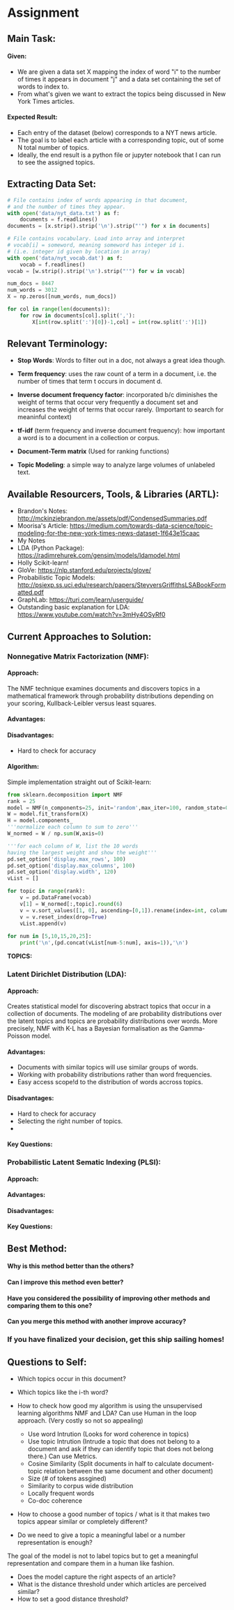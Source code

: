 # Assignment

## Main Task:
#### Given:
* We are given a data set X mapping the index of word "i" to the number of times it appears in document "j" and a data set containing the set of words to index to.
*  From what's given we  want to extract the topics being discussed in New York Times articles. 

#### Expected Result:
*  Each entry of the dataset (below) corresponds to a NYT news article. 
*  The goal is to label each article with a corresponding topic, out of some N total number of topics. 
*  Ideally, the end result is a python file or jupyter notebook that I can run to see the assigned topics.

## Extracting Data Set:
``` python
# File contains index of words appearing in that document,
# and the number of times they appear.
with open('data/nyt_data.txt') as f:
    documents = f.readlines()
documents = [x.strip().strip('\n').strip("'") for x in documents] 

# File contains vocabulary. Load into array and interpret
# vocab[i] = someword, meaning someword has integer id i.
# (i.e. integer id given by location in array)
with open('data/nyt_vocab.dat') as f:
    vocab = f.readlines()
vocab = [w.strip().strip('\n').strip("'") for w in vocab] 

num_docs = 8447
num_words = 3012 
X = np.zeros([num_words, num_docs])

for col in range(len(documents)):
    for row in documents[col].split(','):
        X[int(row.split(':')[0])-1,col] = int(row.split(':')[1])

```
## Relevant Terminology:
* **Stop Words**: Words to filter out in a doc, not always a great idea though.
* **Term frequency**: uses the raw count of a term in a document, i.e. the number of times that term t occurs in document d.


* **Inverse document frequency factor**: incorporated b/c diminishes the weight of terms that occur very frequently a document set and increases the weight of terms that occur rarely. (Important to search for meaninful context)
* **tf-idf** (term frequency and inverse document frequency): how important a word is to a document in a collection or corpus.
* **Document-Term matrix** (Used for ranking functions)
* **Topic Modeling**: a simple way to analyze large volumes of unlabeled text.

## Available Resourcers, Tools, & Libraries (ARTL):
* Brandon's Notes: <http://mckinziebrandon.me/assets/pdf/CondensedSummaries.pdf>
* Moorisa's Article: <https://medium.com/towards-data-science/topic-modeling-for-the-new-york-times-news-dataset-1f643e15caac>
* My Notes
* LDA (Python Package): <https://radimrehurek.com/gensim/models/ldamodel.html>
* Holly Scikit-learn!
* GloVe: <https://nlp.stanford.edu/projects/glove/>
* Probabilistic Topic Models: <http://psiexp.ss.uci.edu/research/papers/SteyversGriffithsLSABookFormatted.pdf>
* GraphLab: <https://turi.com/learn/userguide/>
* Outstanding basic explanation for LDA: <https://www.youtube.com/watch?v=3mHy4OSyRf0>

## Current Approaches to Solution:

### Nonnegative Matrix Factorization (NMF):

#### Approach: 
The NMF technique examines documents and discovers topics in a mathematical framework through probability distributions  depending on your scoring, Kullback-Leibler versus least squares.

#### Advantages:


#### Disadvantages:
* Hard to check for accuracy
#### Algorithm:

Simple implementation straight out of Scikit-learn:
```python
from sklearn.decomposition import NMF
rank = 25
model = NMF(n_components=25, init='random',max_iter=100, random_state=0)
W = model.fit_transform(X)
H = model.components_
'''normalize each column to sum to zero'''
W_normed = W / np.sum(W,axis=0)

'''for each column of W, list the 10 words 
having the largest weight and show the weight'''
pd.set_option('display.max_rows', 100)
pd.set_option('display.max_columns', 100)
pd.set_option('display.width', 120)    
vList = []

for topic in range(rank):
    v = pd.DataFrame(vocab)
    v[1] = W_normed[:,topic].round(6)
    v = v.sort_values([1, 0], ascending=[0,1]).rename(index=int, columns={0: "Topic {}".format(topic+1), 1: "Weight"}).head(10)
    v = v.reset_index(drop=True)
    vList.append(v)
    
for num in [5,10,15,20,25]:
    print('\n',(pd.concat(vList[num-5:num], axis=1)),'\n')

```
 **TOPICS:**




### Latent Dirichlet Distribution (LDA):
#### Approach:
Creates statistical model for discovering abstract topics that occur in a collection of documents. The modeling of are probability distributions over the latent topics and topics are probability distributions over words.  More precisely, NMF with K-L has a Bayesian formalisation as the Gamma-Poisson model.


#### Advantages:
* Documents with similar topics will use similar groups of words.
* Working with probability distributions rather than word frequencies.
* Easy access scope!d to the distribution of words accross topics.

#### Disadvantages:
* Hard to check for accuracy
* Selecting the right number of topics. 
* 
#### Key Questions:

### Probabilistic Latent Sematic Indexing (PLSI):

#### Approach:

#### Advantages:

#### Disadvantages:

#### Key Questions:


## Best Method:

#### Why is this method better than the others?

#### Can I improve this method even better?

#### Have you considered the possibility of improving other methods and comparing them to this one?

#### Can you merge this method with another improve accuracy?

### If you have finalized your decision, get this ship sailing homes!


## Questions to Self:
* Which topics occur in this document?
* Which topics like the i-th word?
* How to check how good my algorithm is using the unsupervised learning algorithms NMF and LDA?
Can use Human in the loop approach. (Very costly so not so appealing)
    * Use word Intrution (Looks for word coherence in topics)
    * Use topic Intrution (Intrude a topic that does not belong to a document and ask if they can identify topic that does not belong there.)
Can use Metrics.
    *    Cosine Similarity (Split documents in half to calculate document-topic relation between the same document and other document)
    *    Size (# of tokens assgined)
    *    Similarity to corpus wide distribution
    *    Locally frequent words
    *    Co-doc coherence

* How to choose a good number of topics / what is it that makes two topics appear similar or completely different?
* Do we need to give a topic a meaningful label or a number representation is enough?

The goal of the model is not to label topics but to get a meaningful representation and compare them in a human like fashion.
* Does the model capture the right aspects of an article?
* What is the distance threshold under which articles are perceived similar?
* How to set a good distance threshold?





